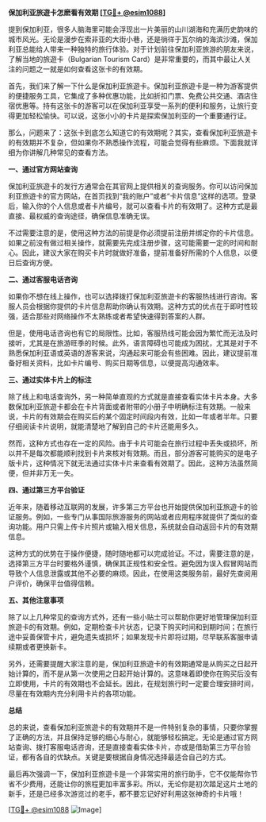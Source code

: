 **保加利亚旅遊卡怎麽看有效期 [[TG💪+ @esim1088](https://t.me/s/esim1088)]**

提到保加利亚，很多人脑海里可能会浮现出一片美丽的山川湖海和充满历史韵味的城市风光。无论是漫步在索非亚的大街小巷，还是徜徉于瓦尔纳的海滨沙滩，保加利亚总能给人带来一种独特的旅行体验。对于计划前往保加利亚旅游的朋友来说，了解当地的旅遊卡（Bulgarian Tourism Card）是非常重要的，而其中最让人关注的问题之一就是如何查看这张卡的有效期。

首先，我们来了解一下什么是保加利亚旅遊卡。保加利亚旅遊卡是一种为游客提供的便捷服务工具，它集成了多种优惠功能，比如折扣门票、免费公共交通、酒店住宿优惠等。持有这张卡的游客可以在保加利亚享受一系列的便利和服务，让旅行变得更加轻松愉快。可以说，这张小小的卡片是探索保加利亚的一个重要通行证。

那么，问题来了：这张卡到底怎么知道它的有效期呢？其实，查看保加利亚旅遊卡的有效期并不复杂，但如果你不熟悉操作流程，可能会觉得有些麻烦。下面我就详细为你讲解几种常见的查看方法。

**一、通过官方网站查询**

保加利亚旅遊卡的发行方通常会在其官网上提供相关的查询服务。你可以访问保加利亚旅遊卡的官方网站，在首页找到“我的账户”或者“卡片信息”这样的选项。登录后，输入你的个人信息或者卡片编号，就可以查看卡片的有效期了。这种方式是最直接、最权威的查询途径，确保信息准确无误。

不过需要注意的是，使用这种方法的前提是你必须提前注册并绑定你的卡片信息。如果之前没有做过相关操作，就需要先完成注册步骤，这可能需要一定的时间和耐心。因此，建议大家在购买卡片时就做好准备，提前准备好所需的个人信息，以便日后查询方便。

**二、通过客服电话咨询**

如果你不想在线上操作，也可以选择拨打保加利亚旅遊卡的客服热线进行咨询。客服人员会根据你提供的卡片信息帮助你确认有效期。这种方式的优点在于即时性较强，适合那些对网络操作不太熟练或者希望快速得到答案的人群。

但是，使用电话咨询也有它的局限性。比如，客服热线可能会因为繁忙而无法及时接听，尤其是在旅游旺季的时候。此外，语言障碍也可能成为困扰，尤其是对于不熟悉保加利亚语或英语的游客来说，沟通起来可能会有些困难。因此，建议提前准备好相关资料，比如卡片编号、购买日期等信息，以便提高沟通效率。

**三、通过实体卡片上的标注**

除了线上和电话查询外，另一种简单直观的方式就是直接查看实体卡片本身。大多数保加利亚旅遊卡都会在卡片背面或者附带的小册子中明确标注有效期。一般来说，卡片的有效期会在购买后的某个固定时间段内有效，比如一年或者半年。只要仔细阅读卡片说明，就能清楚地了解到自己的卡片还能用多久。

然而，这种方式也存在一定的风险。由于卡片可能会在旅行过程中丢失或损坏，所以并不是每次都能顺利找到卡片来核对有效期。而且，部分游客可能购买的是电子版卡片，这种情况下就无法通过实体卡片来查看有效期了。因此，这种方法虽然简便，但并非万无一失。

**四、通过第三方平台验证**

近年来，随着移动互联网的发展，许多第三方平台也开始提供保加利亚旅遊卡的验证服务。例如，一些专门从事国际旅游服务的网站或者应用程序就提供了类似的查询功能。用户只需上传卡片照片或输入相关信息，系统就会自动返回卡片的有效期信息。

这种方式的优势在于操作便捷，随时随地都可以完成验证。不过，需要注意的是，选择第三方平台时要格外谨慎，确保其正规性和安全性。避免因为误入假冒网站而导致个人信息泄露或其他不必要的麻烦。因此，在使用这类服务前，最好先查阅用户评价，确保平台值得信赖。

**五、其他注意事项**

除了以上几种常见的查询方式外，还有一些小贴士可以帮助你更好地管理保加利亚旅遊卡的有效期。例如，定期检查卡片状态，记录下购买时间和到期时间；在旅行途中妥善保管卡片，避免遗失或损坏；如果发现卡片即将过期，尽早联系客服申请续期或者更换新卡。

另外，还需要提醒大家注意的是，保加利亚旅遊卡的有效期通常是从购买之日起开始计算的，而不是从第一次使用之日起开始计算的。这意味着即使你在购买后没有立即使用，卡片的有效期也不会延长。因此，在规划旅行时一定要合理安排时间，尽量在有效期内充分利用卡片的各项功能。

**总结**

总的来说，查看保加利亚旅遊卡的有效期并不是一件特别复杂的事情，只要你掌握了正确的方法，并且保持足够的细心与耐心，就能够轻松搞定。无论是通过官方网站查询、拨打客服电话咨询，还是直接查看实体卡片，亦或是借助第三方平台验证，都有各自的优缺点。关键是要根据自身情况选择最适合自己的方式。

最后再次强调一下，保加利亚旅遊卡是一个非常实用的旅行助手，它不仅能帮你节省不少费用，还能让你的旅程更加丰富多彩。所以，无论你是初次踏足这片土地的新手，还是已经多次游览过的老手，都不要忘记好好利用这张神奇的卡片哦！

[[TG💪+ @esim1088](https://t.me/s/esim1088) ![Image](https://i.postimg.cc/4NQfJmqS/Snipaste-2025-05-13-00-14-12.png)]